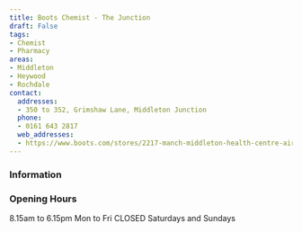 ```yaml
---
title: Boots Chemist - The Junction
draft: False
tags:
- Chemist
- Pharmacy
areas:
- Middleton
- Heywood
- Rochdale
contact:
  addresses:
  - 350 to 352, Grimshaw Lane, Middleton Junction
  phone:
  - 0161 643 2817
  web_addresses:
  - https://www.boots.com/stores/2217-manch-middleton-health-centre-airport-m24-2au
---
```


### Information



### Opening Hours
8.15am to 6.15pm Mon to Fri
CLOSED Saturdays and Sundays